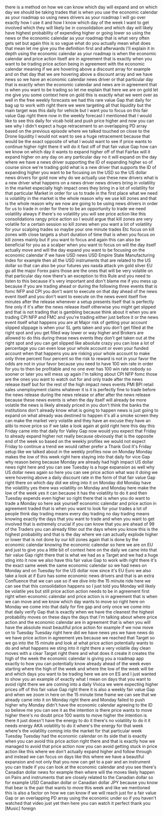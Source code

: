 there is a method on how we can know which day will expand and on which day we should be taking trades that is when you use the economic calendar as your roadmap so using news drivers as your roadmap I will go over exactly how I use it and how I know which day of the week I want to get involved which they will likely be in consolidation and which day will likely have highest probability of expending higher or going lower so using the news or the economic calendar as your roadmap that is what very often gets set but again this is so vague what do you actually mean what does that mean let me give you the definition first and afterwards I'll explain it in depth using the economic calendar as your roadmap is when the economic calendar and price action itself are in agreement that is exactly when you want to be trading price action being in agreement with the economic calendar meaning if we are hovering above a discount array for example and on that day that we are hovering above a discount array and we have news so we have an economic calendar news driver or that particular day that is exactly when the economic calendar and news are in agreement that is when you want to be trading so let me explain that here we are on gold let me give you some context here on gold this is exactly what we went over as well in the free weekly forecasts we had this rare value Gap that daily for bag up to work with right there we were targeting all that liquidity but the main target was this daily for vehicle but I want you to focus on this fair value Gap right there now in the weekly forecast I mentioned that I would like to see this daily for vicab hold and push price higher and now you can see why I didn't expect a huge retracement to an overlapping PD array based on the previous episode where we talked touched on close to the Drone liquidity I would not want to see a huge retracement because that would be the exact opposite of what I would want to see if price wants to continue higher right there it will do it fast off of that fair value Gap how can we know on which day it wants to expand higher off of that Fairfax will it expand higher on any day on any particular day no it will expand on the day where we have a news driver supporting the ID of expanding higher so of course since we're trading gold what is a new driver that supports the ID of expanding higher you want to be focusing on the USD so the US dollar news drivers for gold now why do we actually use these new drivers what is a new driver what happens on a news driver news drivers bring in volatility in the market especially high impact ones they bring in a lot of volatility for that particular Market in order for us to trade in the first place what we need is volatility in the market is the whole reason why we use kill zones and that is the whole reason why we now are going to be using news drivers in order for us to trade in order for there to be an opportunity to trade we need volatility always if there's no volatility you will see price action like this consolidations rangy price action so I would argue that kill zones are very volatile for a certain session so kill zones when you want a lot of volatility for your scalping trades so maybe your one minute trades Etc focus on kill zones with close targets a short duration of time that is when you focus on kill zones mainly but if you want to focus and again this can also be beneficial for you as a scalper when you want to focus on will the day itself actually move and will the day expand you want to be focusing on the economic calendar if we have USD news USD Empire State Manufacturing Index for example then all the USD instruments that are related to the US dollar so that can also be your futures yes nasda attack ym gold silver EU gu all the major Forex pairs those are the ones that will be very volatile on that particular day now there's an exception to this Rule and you need to listen to this because it's very important and don't blame me if you mess up because if you are trading ahead or during the following three events that is fomc NFP and CPI you don't want to execute on that day ahead of the news event itself and you don't want to execute on the news event itself five minutes after the release whenever a setup presents itself that is perfectly fine only if it's after the news release itself otherwise you might get slipped and that is not trading that is gambling because think about it when you are trading CPI NFP and FMC and you're trading either just before it or the news event itself what happens you are at Major risk of getting your account slipped slippage is when your SL gets taken and you don't get filled at the right spot and you get filled way lower or way higher and Brokers are allowed to do this during these news events they don't get taken out at the right spot and you can get slipped like absolute crazy you can lose a lot of percentage you can even lose your whole account or even your funded account when that happens you are risking your whole account to make only three percent four percent so the risk to reward is not in your favor the odds are not in your favor because you need to have 100 win rate in order for you to then be profitable and no one ever has 100 win rate nobody so sooner or later you will mess up again I'm talking about CPI NFP fomc those are the ones you want to watch out for and only trade after the news release itself but for the rest of the high impact news events PMI BPI retail sales unemployment claims whatever it is it is perfectly fine to trade before the news release during the news release or after after the news release because these news events is when the day itself will already be more volatile the news is likely already priced in you don't think the banks the institutions don't already know what is going to happen news is just going to expand on what already was destined to happen it's all a smoke screen they can make the market very volatile and they have an excuse they have an alibi to move price so if we take a look again at gold right here this day this Friday came into that daily for Valley Gap now would you expect that Friday to already expand higher not really because obviously that is the opposite end of the week so based on the weekly profiles we would not expect Friday to continue a trend we would rather prefer a Thank God It's Friday setup like we talked about in the weekly profiles now on Monday Monday makes the low of this week right here staying into that daily for vice Gap why reason being because Monday are already had high impact US dollar news right here and you can see Tuesday is a huge expansion as well why US dollar news again so here you can see price action what was it doing we were hovering above a daily discount rate in the form of that fair value Gap right there on which day did we sting into it on Monday did Monday have the volatility yes there was volatility on Monday and Monday here make the low of the week yes it can because it has the volatility to do it and then Tuesday expends even higher so right there that is when you do want to trade a Monday so here ask yourself economic calendar and price action in agreement traded that is when you want to look for your trades a lot of people think day trading means every day trading no day trading means knowing exactly the days that you want to trade and when you want to get involved that is extremely crucial if you can know that you are ahead of 99 of the Traders you can already filter out the days where you know this is the highest probability and that is the day where we can actually explode higher or lower that is not done by our kill zones again that is done by the economic calendar knowing the economic calendar so here we are on EU and just to give you a little bit of context here on the daily we came into that fair value Gap right there that is what we had as a Target and we had a huge sting into it now we also have this fair value Gap to work with right there it's the exact same week the same economic calendar so we had news on Monday and on Tuesday for the US dollar now since it's EU Euro we also take a look at if Euro has some economic news drivers and that is an extra Confluence that we can use so if we dive into the 15 minute ride here we can see that this consolidation happens so I just told you Monday will likely be volatile yes but still price action action needs to be in agreement first right when economic calendar and price action is in agreement that is when we can move and we know which day wants to move so right here on Monday we come into that daily for fire gap and only once we come into that daily verify Gap that is exactly when we have the cleanest the highest probability moves on these days the days that I'm talking about where price action and the economic calendar are in agreement that is when you will have the absolute most beautiful price action for example if we now move on to Tuesday Tuesday right here did we have news yes we have news do we have price action in agreement yes because we reached that Target so we go into the 15 minute and look at what price action potentially wants to do and what happens we sting into it right there a very volatile day clean moves with a clear Target right there and what does it create it creates the high of the week the economic calendar is giving you a roadmap app exactly to how you can potentially know already ahead of the week even starting where the high of the week and where the low of the week will be and which days you want to be trading here we are on ES and I just wanted to show you an example of exactly what I mean on days that you want to avoid right there we are coming into a daily Vivica we were expecting higher prices off of this fair value Gap right there it is also a weekly fair value Gap and when we zoom in here on the 15 minute time frame we can see that we already came into it on Monday right there and Monday failed to push higher why Monday didn't have the economic calendar agreeing to the ID so believe me you can see it as the intention is there price wants to move higher there's no doubt price 100 wants to move higher the intention is there it just doesn't have the energy to do it there's no volatility to do it it needs energy AKA volatility to do it where's the energy for that week where's the volatility coming into the market for that particular week Tuesday Tuesday had the economic calendar on its side that is exactly when you can avoid this price action right there and that is exactly how we managed to avoid that price action now you can avoid getting stuck in price action like this where we don't actually expand higher and follow through and instead we can focus on days like this where we have a beautiful expansion and not only that you now can get to a pair and an instrument you can trade if you can look at the economic calendar and you see there's Canadian dollar news for example then where will the moves likely happen on Pairs and instruments that are closely related to the Canadian dollar so for example USD Canadian dollar or Canadian dollar JPY because you know that bear is the pair that wants to move this week and like we mentioned this is also a factor on how we can know if we will reach just for a fair value Gap or an overlapping PD array using the economic under so if you haven't watched that video just yet then here you can watch it perfect thank you [Music] foreign